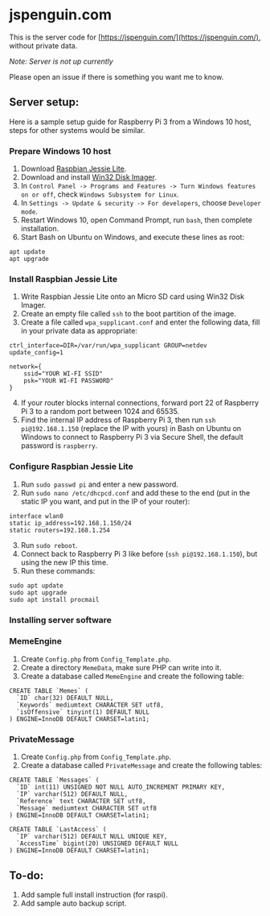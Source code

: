 # jspenguin.com

This is the server code for [https://jspenguin.com/](https://jspenguin.com/), without private data. 

*Note: Server is not up currently*

Please open an issue if there is something you want me to know. 

## Server setup: 

Here is a sample setup guide for Raspberry Pi 3 from a Windows 10 host, steps for other systems would be similar. 

### Prepare Windows 10 host

1. Download [Raspbian Jessie Lite](https://www.raspberrypi.org/downloads/raspbian/). 
2. Download and install [Win32 Disk Imager](https://sourceforge.net/projects/win32diskimager/). 
3. In `Control Panel -> Programs and Features -> Turn Windows features on or off`, check `Windows Subsystem for Linux`. 
4. In `Settings -> Update & security -> For developers`, choose `Developer mode`. 
5. Restart Windows 10, open Command Prompt, run `bash`, then complete installation. 
6. Start Bash on Ubuntu on Windows, and execute these lines as root: 

```
apt update
apt upgrade
```

### Install Raspbian Jessie Lite

1. Write Raspbian Jessie Lite onto an Micro SD card using Win32 Disk Imager. 
2. Create an empty file called `ssh` to the boot partition of the image. 
3. Create a file called `wpa_supplicant.conf` and enter the following data, fill in your private data as appropriate: 

```
ctrl_interface=DIR=/var/run/wpa_supplicant GROUP=netdev
update_config=1

network={
    ssid="YOUR WI-FI SSID"
    psk="YOUR WI-FI PASSWORD"
}
```

4. If your router blocks internal connections, forward port 22 of Raspberry Pi 3 to a random port between 1024 and 65535. 
5. Find the internal IP address of Raspberry Pi 3, then run `ssh pi@192.168.1.150` (replace the IP with yours) in Bash on 
Ubuntu on Windows to connect to Raspberry Pi 3 via Secure Shell, the default password is `raspberry`. 

### Configure Raspbian Jessie Lite

1. Run `sudo passwd pi` and enter a new password. 
2. Run `sudo nano /etc/dhcpcd.conf` and add these to the end (put in the static IP you want, and put in the IP of your router): 

```
interface wlan0
static ip_address=192.168.1.150/24
static routers=192.168.1.254
```

3. Run `sudo reboot`. 
4. Connect back to Raspberry Pi 3 like before (`ssh pi@192.168.1.150`), but using the new IP this time. 
5. Run these commands: 

```
sudo apt update
sudo apt upgrade
sudo apt install procmail

```

### Installing server software



### MemeEngine

1. Create `Config.php` from `Config_Template.php`. 
2. Create a directory `MemeData`, make sure PHP can write into it. 
3. Create a database called `MemeEngine` and create the following table: 

```
CREATE TABLE `Memes` (
  `ID` char(32) DEFAULT NULL,
  `Keywords` mediumtext CHARACTER SET utf8,
  `isOffensive` tinyint(1) DEFAULT NULL
) ENGINE=InnoDB DEFAULT CHARSET=latin1;
```

### PrivateMessage

1. Create `Config.php` from `Config_Template.php`. 
2. Create a database called `PrivateMessage` and create the following tables: 

```
CREATE TABLE `Messages` (
  `ID` int(11) UNSIGNED NOT NULL AUTO_INCREMENT PRIMARY KEY,
  `IP` varchar(512) DEFAULT NULL,
  `Reference` text CHARACTER SET utf8,
  `Message` mediumtext CHARACTER SET utf8
) ENGINE=InnoDB DEFAULT CHARSET=latin1;

CREATE TABLE `LastAccess` (
  `IP` varchar(512) DEFAULT NULL UNIQUE KEY,
  `AccessTime` bigint(20) UNSIGNED DEFAULT NULL
) ENGINE=InnoDB DEFAULT CHARSET=latin1;
```

## To-do: 

1. Add sample full install instruction (for raspi). 
2. Add sample auto backup script. 
